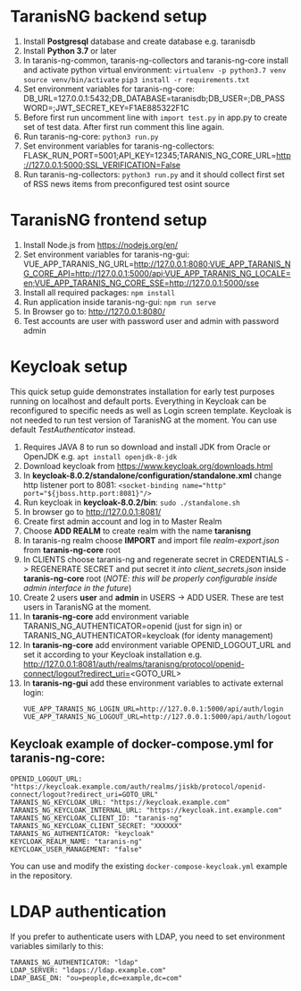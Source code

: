 # **TaranisNG backend setup**
1. Install **Postgresql** database and create database e.g. taranisdb
2. Install **Python 3.7** or later
3. In taranis-ng-common, taranis-ng-collectors and taranis-ng-core install and activate python virtual environment:
    `virtualenv -p python3.7 venv`
    `source venv/bin/activate`
    `pip3 install -r requirements.txt`
4. Set environment variables for taranis-ng-core:
    DB_URL=127.0.0.1:5432;DB_DATABASE=taranisdb;DB_USER=<YOUR-DB-USER>;DB_PASSWORD=<YOUR-DB-USER-PASSWORD>;JWT_SECRET_KEY=F1AE885322F1C
5. Before first run uncomment line with `import test.py` in app.py to create set of test data. After first run comment this line again.
6. Run taranis-ng-core: `python3 run.py`
7. Set environment variables for taranis-ng-collectors:
    FLASK_RUN_PORT=5001;API_KEY=12345;TARANIS_NG_CORE_URL=http://127.0.0.1:5000;SSL_VERIFICATION=False
8. Run taranis-ng-collectors: `python3 run.py` and it should collect first set of RSS news items from preconfigured test osint source

# **TaranisNG frontend setup**
1. Install Node.js from https://nodejs.org/en/
1. Set environment variables for taranis-ng-gui:
    VUE_APP_TARANIS_NG_URL=http://127.0.0.1:8080;VUE_APP_TARANIS_NG_CORE_API=http://127.0.0.1:5000/api;VUE_APP_TARANIS_NG_LOCALE=en;VUE_APP_TARANIS_NG_CORE_SSE=http://127.0.0.1:5000/sse
3. Install all required packages: `npm install`
4. Run application inside taranis-ng-gui: `npm run serve`
5. In Browser go to: http://127.0.0.1:8080/
6. Test accounts are user with password user and admin with password admin

# **Keycloak setup**
This quick setup guide demonstrates installation for early test purposes running on localhost and default ports. Everything in Keycloak can be reconfigured to specific needs as well as Login screen template.
Keycloak is not needed to run test version of TaranisNG at the moment. You can use default _TestAuthenticator_ instead.
1. Requires JAVA 8 to run so download and install JDK from Oracle or OpenJDK e.g. `apt install openjdk-8-jdk`
2. Download keycloak from https://www.keycloak.org/downloads.html
3. In **keycloak-8.0.2/standalone/configuration/standalone.xml** change http listener port to 8081: `<socket-binding name="http" port="${jboss.http.port:8081}"/>`
4. Run keycloak in **keycloak-8.0.2/bin**: `sudo ./standalone.sh`
5. In browser go to http://127.0.0.1:8081/
6. Create first admin account and log in to Master Realm
7. Choose **ADD REALM** to create realm with the name **taranisng**
8. In taranis-ng realm choose **IMPORT** and import file _realm-export.json_ from **taranis-ng-core** root
9. In CLIENTS choose taranis-ng and regenerate secret in CREDENTIALS -> REGENERATE SECRET and put secret it _into client_secrets.json_ inside **taranis-ng-core** root (_NOTE: this will be properly configurable inside admin interface in the future_) 
10. Create 2 users **user** and **admin** in USERS -> ADD USER. These are test users in TaranisNG at the moment.
11. In **taranis-ng-core** add environment variable TARANIS_NG_AUTHENTICATOR=openid (just for sign in) or TARANIS_NG_AUTHENTICATOR=keycloak (for identy management)
12. In **taranis-ng-core** add environment variable OPENID_LOGOUT_URL and set it according to your Keycloak installation e.g. http://127.0.0.1:8081/auth/realms/taranisng/protocol/openid-connect/logout?redirect_uri=<GOTO_URL>
13. In **taranis-ng-gui** add these environment variables to activate external login:
    ```
    VUE_APP_TARANIS_NG_LOGIN_URL=http://127.0.0.1:5000/api/auth/login
    VUE_APP_TARANIS_NG_LOGOUT_URL=http://127.0.0.1:5000/api/auth/logout
    ```

## Keycloak example of docker-compose.yml for taranis-ng-core:
```
OPENID_LOGOUT_URL: "https://keycloak.example.com/auth/realms/jiskb/protocol/openid-connect/logout?redirect_uri=GOTO_URL"
TARANIS_NG_KEYCLOAK_URL: "https://keycloak.example.com"
TARANIS_NG_KEYCLOAK_INTERNAL_URL: "https://keycloak.int.example.com"
TARANIS_NG_KEYCLOAK_CLIENT_ID: "taranis-ng"
TARANIS_NG_KEYCLOAK_CLIENT_SECRET: "XXXXXX"
TARANIS_NG_AUTHENTICATOR: "keycloak"
KEYCLOAK_REALM_NAME: "taranis-ng"
KEYCLOAK_USER_MANAGEMENT: "false"
```

You can use and modify the existing `docker-compose-keycloak.yml` example in the repository.

# **LDAP authentication**
If you prefer to authenticate users with LDAP, you need to set environment variables similarly to this:
```
TARANIS_NG_AUTHENTICATOR: "ldap"
LDAP_SERVER: "ldaps://ldap.example.com"
LDAP_BASE_DN: "ou=people,dc=example,dc=com"
```
